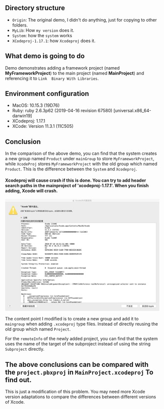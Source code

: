 

## Directory structure

* `Origin`: The original demo, I didn't do anything, just for copying to other folders.
* `MyLib`: How `my version` does it.
* `System`:  how the `system` works
* `XCodeproj-1.17.1`: how `Xcodeproj` does it.

## What demo is going to do

Demo demonstrates adding a framework project (named **MyFrameworkProject**) to the main project (named **MainProject**) and referencing it to `Link  Binary With Libraries`.

## Environment configuration

* MacOS: 10.15.3 (19D76)
* Ruby: ruby 2.6.3p62 (2019-04-16 revision 67580) [universal.x86_64-darwin19]
* XCodeproj: 1.17.1
* XCode: Version 11.3.1 (11C505)

## Conclusion

In the comparison of the above demo, you can find that the system creates a new group named `Product` under `mainGroup` to store `MyFrameworkProject`, while `XcodeProj` stores `MyFrameworkProject` with the old group which named `Product`. This is the difference between the `System` and `Xcodeproj`. 

#### Xcodeproj will cause crash if this is done. You can try to add header search paths in the mainproject of 'xcodeproj-1.17.1'. When you finish adding, Xcode will crash.

![](img/1.jpg)

The content point I modified is to create a new group and add it to `maingroup` when adding `.xcodeproj` type files. Instead of directly reusing the old group which named `Project`.

For the `remoteInfo` of the newly added project, you can find that the system uses the name of the target of the subproject instead of using the string `Subproject` directly.


##  The above conclusions can be compared with the `project.pbxproj` in `MainProject.xcodeproj`  To find out.

This is just a modification of this problem. You may need more Xcode version adaptations to compare the differences between different versions of Xcode.
